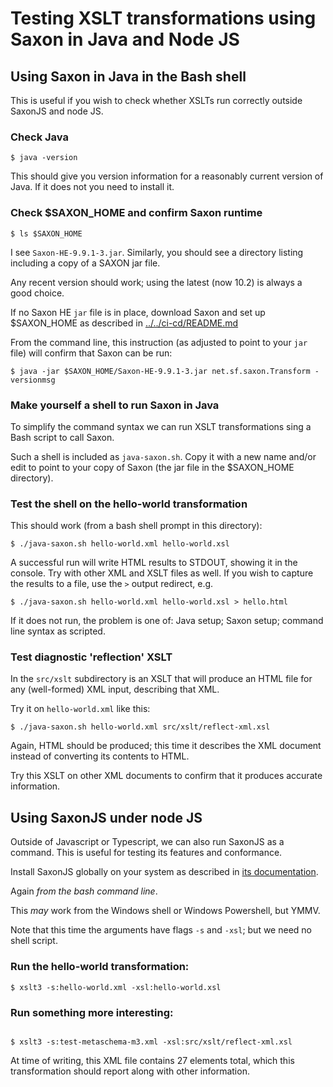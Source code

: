 # Testing XSLT transformations using Saxon in Java and Node JS

## Using Saxon in Java in the Bash shell

This is useful if you wish to check whether XSLTs run correctly outside SaxonJS and node JS.

### Check Java

```
$ java -version
```

This should give you version information for a reasonably current version of Java. If it does not you need to install it.

### Check $SAXON_HOME and confirm Saxon runtime

```
$ ls $SAXON_HOME
```

I see `Saxon-HE-9.9.1-3.jar`. Similarly, you should see a directory listing including a copy of a SAXON jar file.

Any recent version should work; using the latest (now 10.2) is always a good choice.

If no Saxon HE `jar` file is in place, download Saxon and set up $SAXON_HOME as described in 
[../../ci-cd/README.md](../README.md)

From the command line, this instruction (as adjusted to point to your `jar` file) will confirm that Saxon can be run:

```
$ java -jar $SAXON_HOME/Saxon-HE-9.9.1-3.jar net.sf.saxon.Transform -versionmsg
```

### Make yourself a shell to run Saxon in Java

To simplify the command syntax we can run XSLT transformations sing a Bash script to call Saxon.

Such a shell is included as `java-saxon.sh`. Copy it with a new name and/or edit to point to your copy of Saxon (the jar file in the $SAXON_HOME directory).

### Test the shell on the hello-world transformation

This should work (from a bash shell prompt in this directory):

```
$ ./java-saxon.sh hello-world.xml hello-world.xsl
```

A successful run will write HTML results to STDOUT, showing it in the console. Try with other XML and XSLT files as well. If you wish to capture the results to a file, use the `>` output redirect, e.g.

```
$ ./java-saxon.sh hello-world.xml hello-world.xsl > hello.html
```


If it does not run, the problem is one of: Java setup; Saxon setup; command line syntax as scripted.

### Test diagnostic 'reflection' XSLT

In the `src/xslt` subdirectory is an XSLT that will produce an HTML file for any (well-formed) XML input, describing that XML.

Try it on `hello-world.xml` like this:

```
$ ./java-saxon.sh hello-world.xml src/xslt/reflect-xml.xsl
```

Again, HTML should be produced; this time it describes the XML document instead of converting its contents to HTML.

Try this XSLT on other XML documents to confirm that it produces accurate information.

## Using SaxonJS under node JS

Outside of Javascript or Typescript, we can also run SaxonJS as a command. This is useful for testing its features and conformance.

Install SaxonJS globally on your system as described in [its documentation](https://www.saxonica.com/saxon-js/documentation/index.html#!starting/installing-nodejs).

Again *from the bash command line*.

This *may* work from the Windows shell or Windows Powershell, but YMMV.

Note that this time the arguments have flags `-s` and `-xsl`; but we need no shell script.

### Run the hello-world transformation:

```
$ xslt3 -s:hello-world.xml -xsl:hello-world.xsl

```

### Run something more interesting:

```

$ xslt3 -s:test-metaschema-m3.xml -xsl:src/xslt/reflect-xml.xsl
```

At time of writing, this XML file contains 27 elements total, which this transformation should report along with other information.
